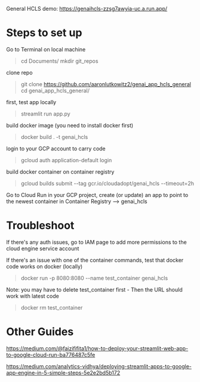 General HCLS demo: https://genaihcls-zzsg7awyia-uc.a.run.app/

# Steps to set up 
Go to Terminal on local machine
> cd Documents/ 
> mkdir git_repos

clone repo
> git clone https://github.com/aaronlutkowitz2/genai_app_hcls_general 
> cd genai_app_hcls_general/

first, test app locally
> streamlit run app.py 

build docker image (you need to install docker first)
> docker build . -t genai_hcls 

login to your GCP account to carry code
> gcloud auth application-default login 

build docker container on container registry
> gcloud builds submit --tag gcr.io/cloudadopt/genai_hcls --timeout=2h 

Go to Cloud Run in your GCP project, create (or update) an app to point to the newest container in Container Registry --> genai_hcls

# Troubleshoot

If there's any auth issues, go to IAM page to add more permissions to the cloud engine service account

If there's an issue with one of the container commands, test that docker code works on docker (locally) 
> docker run -p 8080:8080 --name test_container genai_hcls

Note: you may have to delete test_container first - Then the URL should work with latest code
> docker rm test_container

# Other Guides
https://medium.com/@faizififita1/how-to-deploy-your-streamlit-web-app-to-google-cloud-run-ba776487c5fe

https://medium.com/analytics-vidhya/deploying-streamlit-apps-to-google-app-engine-in-5-simple-steps-5e2e2bd5b172